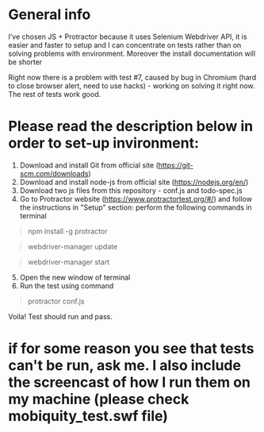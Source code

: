 # General info

I’ve chosen JS + Protractor because it uses Selenium Webdriver API, it is easier and faster to setup and I can concentrate on tests rather than on solving problems with environment. Moreover the install documentation will be shorter

Right now there is a problem with test #7, caused by bug in Chromium (hard to close browser alert, need to use hacks) - working on solving it right now. The rest of tests work good.


# Please read the description below in order to set-up invironment:

1. Download and install Git from official site (https://git-scm.com/downloads)
2. Download and install node-js from official site (https://nodejs.org/en/)
3. Download two js files from this repository - conf.js and todo-spec.js
4. Go to Protractor website (https://www.protractortest.org/#/) and follow the instructions in "Setup" section: perform the following commands in terminal

> npm install -g protractor

> webdriver-manager update

> webdriver-manager start

5. Open the new window of terminal
6. Run the test using command

>protractor conf.js

  Voila! Test should run and pass.

# if for some reason you see that tests can't be run, ask me. I also include the screencast of how I run them on my machine (please check mobiquity_test.swf file)

